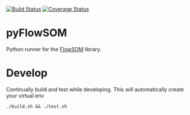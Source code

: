[![Build Status](https://travis-ci.com/angelolab/pyFlowSOM.svg?branch=master)](https://travis-ci.com/angelolab/pyFlowSOM)
[![Coverage Status](https://coveralls.io/repos/github/angelolab/pyFlowSOM/badge.svg?branch=main)](https://coveralls.io/github/angelolab/pyFlowSOM?branch=main)

# pyFlowSOM

Python runner for the [FlowSOM](https://github.com/SofieVG/FlowSOM) library.

# Develop

Continually build and test while developing. This will automatically create your virtual env

    ./build.sh && ./test.sh
